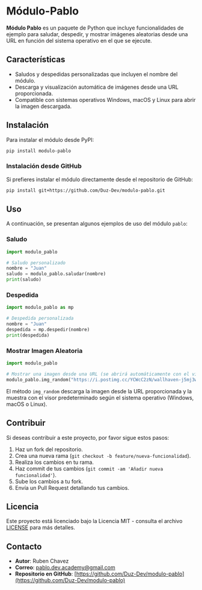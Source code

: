 # Módulo-Pablo

**Módulo Pablo** es un paquete de Python que incluye funcionalidades de ejemplo para saludar, despedir, y mostrar imágenes aleatorias desde una URL en función del sistema operativo en el que se ejecute.

## Características

- Saludos y despedidas personalizadas que incluyen el nombre del módulo.
- Descarga y visualización automática de imágenes desde una URL proporcionada.
- Compatible con sistemas operativos Windows, macOS y Linux para abrir la imagen descargada.

## Instalación

Para instalar el módulo desde PyPI:

```bash
pip install modulo-pablo
```

### Instalación desde GitHub

Si prefieres instalar el módulo directamente desde el repositorio de GitHub:

```bash
pip install git+https://github.com/Duz-Dev/modulo-pablo.git
```

## Uso

A continuación, se presentan algunos ejemplos de uso del módulo `pablo`:

### Saludo

```python
import modulo_pablo

# Saludo personalizado
nombre = "Juan"
saludo = modulo_pablo.saludar(nombre)
print(saludo)
```

### Despedida

```python
import modulo_pablo as mp

# Despedida personalizada
nombre = "Juan"
despedida = mp.despedir(nombre)
print(despedida)
```

### Mostrar Imagen Aleatoria

```python
import modulo_pablo

# Mostrar una imagen desde una URL (se abrirá automáticamente con el visor por defecto)
modulo_pablo.img_random("https://i.postimg.cc/YCWcC2zN/wallhaven-j5mj3w-1920x1080.png")
```

El método `img_random` descarga la imagen desde la URL proporcionada y la muestra con el visor predeterminado según el sistema operativo (Windows, macOS o Linux).

## Contribuir

Si deseas contribuir a este proyecto, por favor sigue estos pasos:

1. Haz un fork del repositorio.
2. Crea una nueva rama (`git checkout -b feature/nueva-funcionalidad`).
3. Realiza los cambios en tu rama.
4. Haz commit de tus cambios (`git commit -am 'Añadir nueva funcionalidad'`).
5. Sube los cambios a tu fork.
6. Envía un Pull Request detallando tus cambios.

## Licencia

Este proyecto está licenciado bajo la Licencia MIT - consulta el archivo [LICENSE](LICENSE) para más detalles.

## Contacto

- **Autor**: Ruben Chavez
- **Correo**: <pablo.dev.academy@gmail.com>
- **Repositorio en GitHub**: [https://github.com/Duz-Dev/modulo-pablo](https://github.com/Duz-Dev/modulo-pablo)
